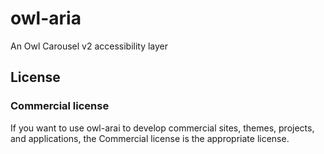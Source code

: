 # owl-aria
An Owl Carousel v2 accessibility layer



## License

### Commercial license

If you want to use owl-arai to develop commercial sites, themes, projects, and applications, the Commercial license is the appropriate license. 
